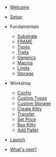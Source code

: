 <!-- docs/_sidebar.md -->

* [Welcome](/)
* [Setup](core/setup.md)
* Fundamentals
	* [Substrate](core/substrate.md)
	* [FRAME](core/frame.md)
	* [Types](core/types.md)
	* [Traits](core/traits.md)
	* [Generics](core/generics.md)
	* [Macros](core/macros.md)
	* [Limits](core/limits.md)
	* [Storage](core/storage.md)

* Workshop
	* [Config](workshop/config.md)
	* [Custom Types](workshop/custom-types.md)
	* [Custom Storage](workshop/custom-storage.md)
	* [Create Kitty](workshop/create-kitty.md)
	* [Transfer](workshop/transfer.md)
	* [Set Price](workshop/set-price.md)
	* [Buy Kitty](workshop/buy-kitty.md)
	* [Add Pallet](workshop/add-pallet.md)

* [Launch](workshop/launch.md)
* [What's next?](workshop/whats-next.md)

